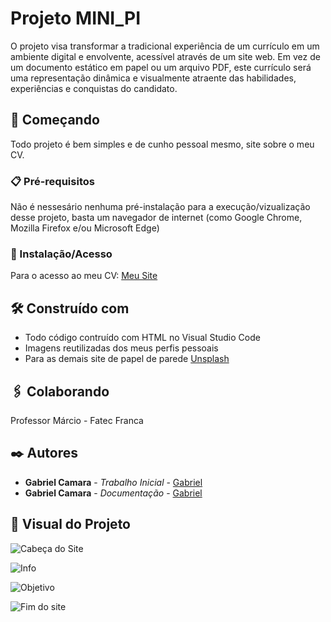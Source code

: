 # Projeto MINI_PI

O projeto visa transformar a tradicional experiência de um currículo em um ambiente digital e envolvente, acessível através de um site web. Em vez de um documento estático em papel ou um arquivo PDF, este currículo será uma representação dinâmica e visualmente atraente das habilidades, experiências e conquistas do candidato.

## 🚀 Começando

Todo projeto é bem simples e de cunho pessoal mesmo, site sobre o meu CV. 

### 📋 Pré-requisitos

Não é nessesário nenhuma pré-instalação para a execução/vizualização desse projeto, basta um navegador de internet (como Google Chrome, Mozilla Firefox e/ou Microsoft Edge)

### 🔧 Instalação/Acesso

Para o acesso ao meu CV:
[Meu Site](https://gabriel-c137.github.io/CV---Gabriel-Camara/)

## 🛠️ Construído com

* Todo código contruído com HTML no Visual Studio Code
* Imagens reutilizadas dos meus perfis pessoais
* Para as demais site de papel de parede [Unsplash](https://unsplash.com/pt-br/wallpapers)

## 🖇️ Colaborando

Professor Márcio - Fatec Franca

## ✒️ Autores

* **Gabriel Camara** - *Trabalho Inicial* - [Gabriel](https://github.com/Gabriel-C137)
* **Gabriel Camara** - *Documentação* - [Gabriel](https://github.com/Gabriel-C137)

## 👀 Visual do Projeto
![Cabeça do Site](https://github.com/Gabriel-C137/CV---Gabriel-Camara/assets/91295561/bb213d16-2b1b-4052-a8c0-c9adfb796c8c)

![Info](https://github.com/Gabriel-C137/CV---Gabriel-Camara/assets/91295561/5221aa8b-2bf9-4338-b001-d3180c579747)

![Objetivo](https://github.com/Gabriel-C137/CV---Gabriel-Camara/assets/91295561/2092157a-fe7d-4747-80bb-95cc238e4ece)

![Fim do site](https://github.com/Gabriel-C137/CV---Gabriel-Camara/assets/91295561/60f5afb4-41a4-4701-bdcf-4f8acde6b247)
